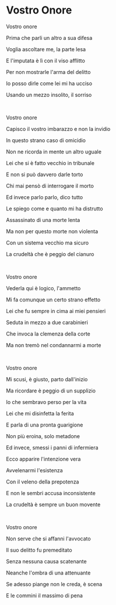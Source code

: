 # Vostro Onore

Vostro onore

Prima che parli un altro a sua difesa

Voglia ascoltare me, la parte lesa

E l'imputata è lì con il viso afflitto

Per non mostrarle l'arma del delitto

Io posso dirle come lei mi ha ucciso

Usando un mezzo insolito, il sorriso

<br>

Vostro onore

Capisco il vostro imbarazzo e non la invidio

In questo strano caso di omicidio

Non ne ricorda in mente un altro uguale

Lei che si è fatto vecchio in tribunale

E non si può davvero darle torto

Chi mai pensò di interrogare il morto

Ed invece parlo parlo, dico tutto

Le spiego come e quanto mi ha distrutto

Assassinato di una morte lenta

Ma non per questo morte non violenta

Con un sistema vecchio ma sicuro

La crudeltà che è peggio del cianuro

<br>

Vostro onore

Vederla qui è logico, l'ammetto

Mi fa comunque un certo strano effetto

Lei che fu sempre in cima ai miei pensieri

Seduta in mezzo a due carabinieri

Che invoca la clemenza della corte

Ma non tremò nel condannarmi a morte

<br>

Vostro onore

Mi scusi, è giusto, parto dall'inizio 

Ma ricordare è peggio di un supplizio 

Io che sembravo perso per la vita

Lei che mi disinfetta la ferita

E parla di una pronta guarigione

Non più eroina, solo metadone

Ed invece, smessi i panni di infermiera

Ecco apparire l'intenzione vera

Avvelenarmi l'esistenza

Con il veleno della prepotenza

E non le sembri accusa inconsistente

La crudeltà è sempre un buon movente

<br>

Vostro onore

Non serve che si affanni l'avvocato

Il suo delitto fu premeditato

Senza nessuna causa scatenante

Neanche l'ombra di una attenuante

Se adesso piange non le creda, è scena

E le commini il massimo di pena

